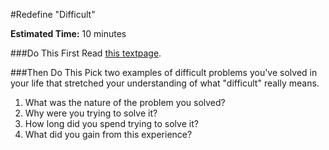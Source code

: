 #Redefine "Difficult"

**Estimated Time:** 10 minutes

###Do This First
Read [this textpage](https://github.com/christensenacademy/christensen-academy/blob/master/modules/learning/textpages/redefining-difficult.md).

###Then Do This
Pick two examples of difficult problems you've solved in your life that stretched your understanding of what "difficult" really means.

1. What was the nature of the problem you solved?
2. Why were you trying to solve it?
3. How long did you spend trying to solve it?
4. What did you gain from this experience?